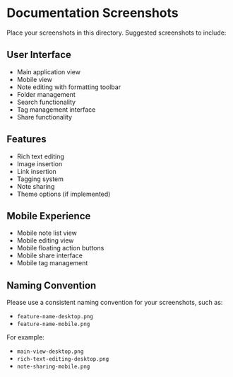 # Documentation Screenshots

Place your screenshots in this directory. Suggested screenshots to include:

## User Interface
- Main application view
- Mobile view
- Note editing with formatting toolbar
- Folder management
- Search functionality
- Tag management interface
- Share functionality

## Features
- Rich text editing
- Image insertion
- Link insertion
- Tagging system
- Note sharing
- Theme options (if implemented)

## Mobile Experience
- Mobile note list view
- Mobile editing view
- Mobile floating action buttons
- Mobile share interface
- Mobile tag management

## Naming Convention
Please use a consistent naming convention for your screenshots, such as:

- `feature-name-desktop.png`
- `feature-name-mobile.png`

For example:
- `main-view-desktop.png`
- `rich-text-editing-desktop.png`
- `note-sharing-mobile.png` 